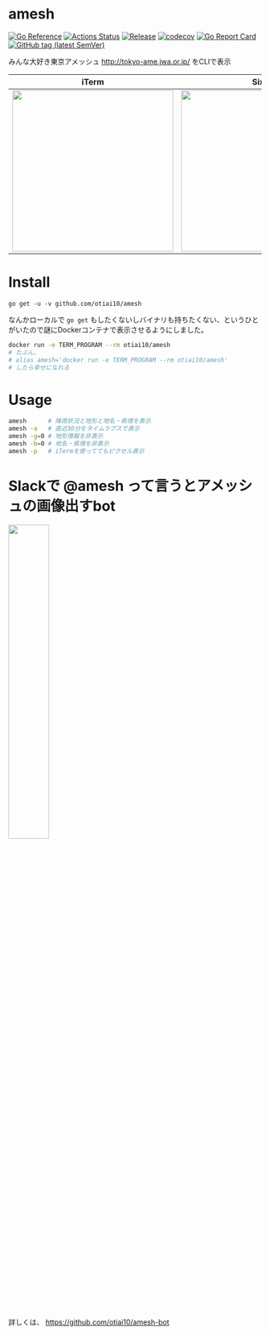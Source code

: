 amesh
==========

[![Go Reference](https://pkg.go.dev/badge/github.com/otiai10/amesh.svg)](https://pkg.go.dev/github.com/otiai10/amesh)
[![Actions Status](https://github.com/otiai10/amesh/workflows/Go/badge.svg)](https://github.com/otiai10/amesh/actions?query=workflow%3AGo)
[![Release](https://github.com/otiai10/amesh/actions/workflows/release.yml/badge.svg)](https://github.com/otiai10/amesh/actions/workflows/release.yml)
[![codecov](https://codecov.io/gh/otiai10/amesh/branch/main/graph/badge.svg?token=2KSMSazCPd)](https://codecov.io/gh/otiai10/amesh)
[![Go Report Card](https://goreportcard.com/badge/github.com/otiai10/amesh)](https://goreportcard.com/report/github.com/otiai10/amesh)
[![GitHub tag (latest SemVer)](https://img.shields.io/github/v/tag/otiai10/amesh?sort=semver)](https://pkg.go.dev/github.com/otiai10/amesh)

みんな大好き東京アメッシュ http://tokyo-ame.jwa.or.jp/
をCLIで表示

| iTerm | Sixel | default |
|:-----:|:-----:|:-------:|
| <img width="320px" src="https://user-images.githubusercontent.com/931554/39689648-8e8520b4-5212-11e8-87e2-b0bad05f530c.png"> | <img width="320px" src="https://user-images.githubusercontent.com/10111/39798686-7d505878-539c-11e8-8671-322f495824cb.png"> | <img width="320px" src="https://cloud.githubusercontent.com/assets/931554/11038037/5940e5be-8744-11e5-94d9-4b0bc7b2f55f.png"> |


# Install

```
go get -u -v github.com/otiai10/amesh
```

なんかローカルで `go get` もしたくないしバイナリも持ちたくない、というひとがいたので謎にDockerコンテナで表示させるようにしました。

```sh
docker run -e TERM_PROGRAM --rm otiai10/amesh
# たぶん、
# alias amesh='docker run -e TERM_PROGRAM --rm otiai10/amesh'
# したら幸せになれる
```

# Usage

```sh
amesh      # 降雨状況と地形と地名・県境を表示
amesh -a   # 直近30分をタイムラプスで表示
amesh -g=0 # 地形情報を非表示
amesh -b=0 # 地名・県境を非表示
amesh -p   # iTermを使っててもピクセル表示
```

# Slackで @amesh って言うとアメッシュの画像出すbot

<img width="40%" src="https://user-images.githubusercontent.com/931554/44345661-e5c65a00-a4ce-11e8-96a3-a024b8651183.png" >

詳しくは、 https://github.com/otiai10/amesh-bot
